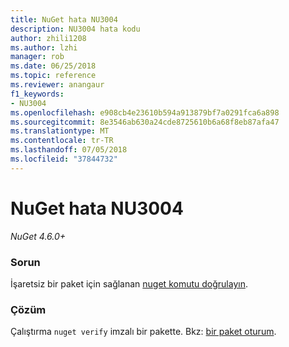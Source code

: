 ```yaml
---
title: NuGet hata NU3004
description: NU3004 hata kodu
author: zhili1208
ms.author: lzhi
manager: rob
ms.date: 06/25/2018
ms.topic: reference
ms.reviewer: anangaur
f1_keywords:
- NU3004
ms.openlocfilehash: e908cb4e23610b594a913879bf7a0291fca6a898
ms.sourcegitcommit: 8e3546ab630a24cde8725610b6a68f8eb87afa47
ms.translationtype: MT
ms.contentlocale: tr-TR
ms.lasthandoff: 07/05/2018
ms.locfileid: "37844732"
---
```

# <a name="nuget-error-nu3004"></a>NuGet hata NU3004

*NuGet 4.6.0+*

### <a name="issue"></a>Sorun
İşaretsiz bir paket için sağlanan [nuget komutu doğrulayın](../../tools/cli-ref-verify.md).

### <a name="solution"></a>Çözüm
Çalıştırma `nuget verify` imzalı bir pakette. Bkz: [bir paket oturum](../../create-packages/Sign-a-Package.md).

